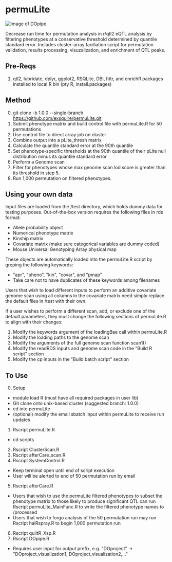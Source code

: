 # permuLite

![Image of DOpipe](https://github.com/exsquire/permuLite/blob/1.0.0/img/pipeImg.PNG)

Decrease run time for permutation analysis in r/qtl2 eQTL analysis by filtering phenotypes at a conservative threshold determined by quantile standard error. Includes cluster-array faciliation script for permutation validation, results processing, visuzalization, and enrichment of QTL peaks. 

## Pre-Reqs
1. qtl2, lubridate, dplyr, ggplot2, RSQLite, DBI, httr, and enrichR packages installed to local R bin (pty R, install.packages)

## Method
0. git clone -b 1.0.0 --single-branch https://github.com/exsquire/permuLite.git
1. Submit phenotype matrix and build control file with permuLite.R for 50 permutations
2. Use control file to direct array job on cluster
3. Combine output into a pLite_thresh matrix
4. Calculate the quantile standard error at the 90th quantile
5. Set phenotype-specific thresholds at the 90th quantile of their pLite null distribution minus its quantile standard error
6. Perform a Genome scan 
7. Filter for phenotypes whose max genome scan lod score is greater than its threshold in step 5. 
8. Run 1,000 permutation on filtered phenotypes. 

## Using your own data
Input files are loaded from the /test directory, which holds dummy data for testing purposes. Out-of-the-box version requires the following files in rds format:
- Allele probability object
- Numerical phenotype matrix
- Kinship matrix
- Covariate matrix (make sure categorical variables are dummy coded)
- Mouse Universal Genotyping Array physical map 

These objects are automatically loaded into the permuLite.R script by greping the following keywords:
- "apr", "pheno", "kin", "covar", and "pmap"
- Take care not to have duplicates of these keywords among filenames

Users that wish to load different inputs to perform an additive covariate genome scan using all columns in the covariate matrix need simply replace the default files in /test with their own.

If a user wishes to perform a different scan, add, or exclude one of the default parameters, they must change the following sections of permuLite.R to align with their changes: 

 1. Modify the keywords argument of the loadingBae call within permuLite.R
 2. Modify the loading paths to the genome scan
 3. Modify the arguments of the full genome scan function scan1()
 4. Modify the readRDS inputs and genome scan code in the "Build R script" section
 5. Modify the cp inputs in the "Build batch script" section
 
## To Use
0. Setup
 - module load R (must have all required packages in user lib)
 - Git clone onto unix-based cluster (suggested branch: 1.0.0)
 - cd into permuLite
 - (optional) modify the email sbatch input within permuLite to receive run updates
1. Rscript permuLite.R
 - cd scripts 
2. Rscript ClusterScan.R
3. Rscript afterCare_scan.R
4. Rscript SystemControl.R
 - Keep terminal open until end of script execution
 - User will be alerted to end of 50 permutation run by email
5. Rscript afterCare.R 
 - Users that wish to use the permuLite filtered phenotypes to subset the phenotype matrix to those likely to produce significant QTL can run Rscript permuLite_MainFunc.R to write the filtered phenotype names to /processed
 - Users that wish to forgo analysis of the 50 permutation run may run Rscript haiRspray.R to begin 1,000 permutation run
6. Rscript quiltR_Xsp.R
7. Rscript DOpipe.R
 - Requires user input for output prefix, e.g. "DOproject" -> "DOproject_visualization1, DOproject_visualization2,..."

